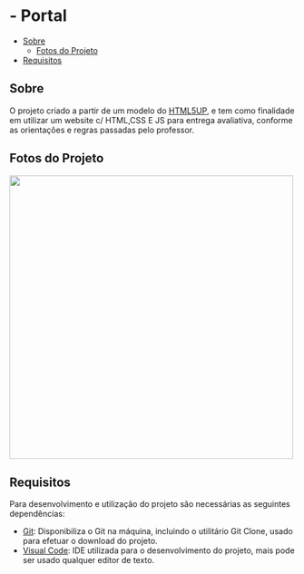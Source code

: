 # - Portal

- [Sobre](#sobre)
  - [Fotos do Projeto](#fotos-do-projeto)
- [Requisitos](#requisitos)



## Sobre

O projeto criado a partir de um modelo do 
[HTML5UP](https://html5up.net/), e tem como finalidade em utilizar um website c/ HTML,CSS E JS para entrega avaliativa, conforme as orientações e regras passadas pelo professor.

## Fotos do Projeto

<img src="https://user-images.githubusercontent.com/44379238/85303311-b2650580-b480-11ea-9631-5bb3ba86d8da.png" widht = 300 height = 500>

## Requisitos

Para desenvolvimento e utilização do projeto são necessárias as seguintes dependências: 

- [Git](https://git-scm.com/): Disponibiliza o Git na máquina, incluindo o utilitário Git Clone, usado para efetuar o download do projeto.
- [Visual Code](https://code.visualstudio.com/): IDE utilizada para o desenvolvimento do projeto, mais pode ser usado qualquer editor de texto.  



